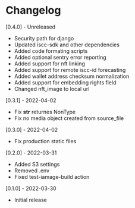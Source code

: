 # Changelog

[0.4.0] - Unreleased
- Security path for django
- Updated iscc-sdk and other dependencies
- Added code formating scripts
- Added optional sentry error reporting
- Added support for nft linking
- Added support for remote iscc-id forecasting
- Added wallet address checksum normalization
- Added support for embedding rights field
- Changed nft_image to local url

[0.3.1] - 2022-04-02
- Fix __str__ returnes NonType
- Fix no media object created from source_file

[0.3.0] - 2022-04-02
- Fix production static files

[0.2.0] - 2022-03-31
- Added S3 settings
- Removed .env
- Fixed test-iamage-build action

[0.1.0] - 2022-03-30
- Initial release
